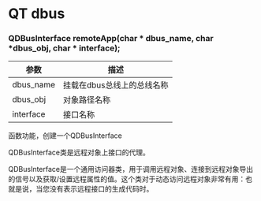 # QT dbus

### QDBusInterface remoteApp(char * dbus_name, char *dbus_obj, char * interface);

| 参数      | 描述                       |
| --------- | -------------------------- |
| dbus_name | 挂载在dbus总线上的总线名称 |
| dbus_obj  | 对象路径名称               |
| interface | 接口名称                   |

函数功能，创建一个QDBusInterface 

QDBusInterface类是远程对象上接口的代理。

QDBusInterface是一个通用访问器类，用于调用远程对象、连接到远程对象导出的信号以及获取/设置远程属性的值。这个类对于动态访问远程对象非常有用：也就是说，当您没有表示远程接口的生成代码时。